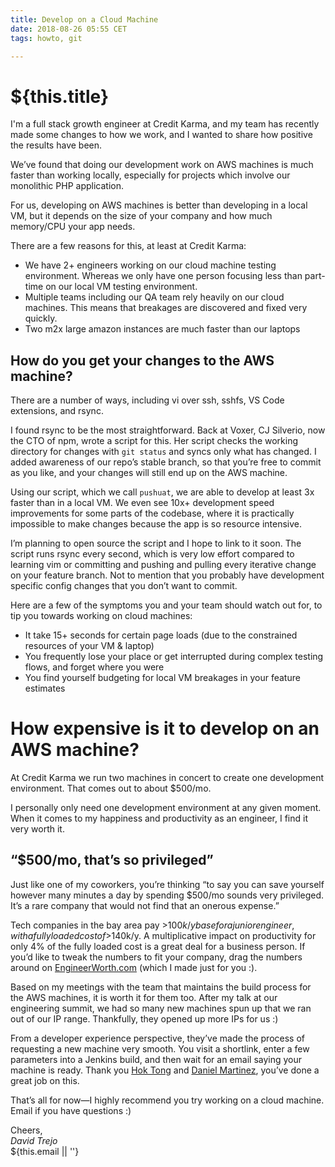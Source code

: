 ```yaml
---
title: Develop on a Cloud Machine
date: 2018-08-26 05:55 CET
tags: howto, git

---
```

# ${this.title}

I'm a full stack growth engineer at Credit Karma, and my team has recently made some changes to how we work, and I wanted to share how positive the results have been.

We’ve found that doing our development work on AWS machines is much faster than working locally, especially for projects which involve our monolithic PHP application.

For us, developing on AWS machines is better than developing in a local VM, but it depends on the size of your company and how much memory/CPU your app needs.

There are a few reasons for this, at least at Credit Karma:

- We have 2+ engineers working on our cloud machine testing environment. Whereas we only have one person focusing less than part-time on our local VM testing environment.
- Multiple teams including our QA team rely heavily on our cloud machines. This means that breakages are discovered and fixed very quickly.
- Two m2x large amazon instances are much faster than our laptops

## How do you get your changes to the AWS machine?

There are a number of ways, including vi over ssh, sshfs, VS Code extensions, and rsync.

I found rsync to be the most straightforward. Back at Voxer, CJ Silverio, now the CTO of npm, wrote a script for this. Her script checks the working directory for changes with `git status` and syncs only what has changed. I added awareness of our repo’s stable branch, so that you’re free to commit as you like, and your changes will still  end up on the AWS machine.

Using our script, which we call `pushuat`, we are able to develop at least 3x faster than in a local VM. We even see 10x+ development speed improvements for some parts of the codebase, where it is practically impossible to make changes because the app is so resource intensive.

I’m planning to open source the script and I hope to link to it soon. The script runs rsync every second, which is very low effort compared to learning vim or committing and pushing and pulling every iterative change on your feature branch. Not to mention that you probably have development specific config changes that you don’t want to commit.

Here are a few of the symptoms you and your team should watch out for, to tip you towards working on cloud machines:

- It take 15+ seconds for certain page loads (due to the constrained resources of your VM & laptop)
- You frequently lose your place or get interrupted during complex testing flows, and forget where you were
- You find yourself budgeting for local VM breakages in your feature estimates

# How expensive is it to develop on an AWS machine?
At Credit Karma we run two machines in concert to create one development environment. That comes out to about $500/mo. 

I personally only need one development environment at any given moment. When it comes to my happiness and productivity as an engineer, I find it very worth it.

## “$500/mo, that’s so privileged”

Just like one of my coworkers, you’re thinking “to say you can save yourself however many minutes a day by spending $500/mo sounds very privileged. It’s a rare company that would not find that an onerous expense.”

Tech companies in the bay area pay >$100k/y base for a junior engineer, with a fully loaded cost of >$140k/y. A multiplicative impact on productivity for only 4% of the fully loaded cost is a great deal for a business person. If you’d like to tweak the numbers to fit your company, drag the numbers around on [EngineerWorth.com](https://engineerworth.com) (which I made just for you :).

Based on my meetings with the team that maintains the build process for the AWS machines, it is worth it for them too. After my talk at our engineering summit, we had so many new machines spun up that we ran out of our IP range. Thankfully, they opened up more IPs for us :)

From a developer experience perspective, they’ve made the process of requesting a new machine very smooth. You visit a shortlink, enter a few parameters into a Jenkins build, and then wait for an email saying your machine is ready. Thank you [Hok Tong](https://www.linkedin.com/in/hok-tong-99529314/) and [Daniel Martinez](https://www.linkedin.com/in/dmtzamerica/), you’ve done a great job on this.

That’s all for now—I highly recommend you try working on a cloud machine. Email if you have questions :)

Cheers,  
_David Trejo_  
${this.email || ''}
